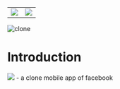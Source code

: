 <table border=0>
<tr>
<td><img src="https://img.shields.io/badge/Facebook--clone-React%20Ntive-blue" /></td>
<td>
<a href="https://youtu.be/35_hYAOoZ0U">
<img src="https://img.shields.io/badge/Project%20Demo-FF0000?style=plastic&logo=youtube&logoColor=white" />
</a>
</td>
</tr>
</table>

![clone](clone.gif)

# Introduction

![](https://img.shields.io/badge/Facebook%20Clone-Android-brightgreen?style=plastic&logo=facebook&logoColor=1877F2) - a clone mobile app of facebook
